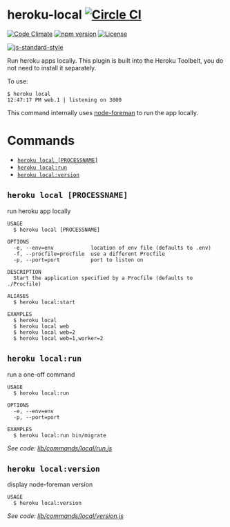 heroku-local [![Circle CI](https://circleci.com/gh/heroku/heroku-local/tree/master.svg?style=svg)](https://circleci.com/gh/heroku/heroku-local/tree/master)
============

[![Code Climate](https://codeclimate.com/github/heroku/heroku-local/badges/gpa.svg)](https://codeclimate.com/github/heroku/heroku-local)
[![npm version](https://badge.fury.io/js/heroku-local.svg)](https://badge.fury.io/js/heroku-local)
[![License](https://img.shields.io/github/license/heroku/heroku-local.svg)](https://github.com/heroku/heroku-local/blob/master/LICENSE)

[![js-standard-style](https://cdn.rawgit.com/feross/standard/master/badge.svg)](https://github.com/feross/standard)

Run heroku apps locally. This plugin is built into the Heroku Toolbelt, you do not need to install it separately.

To use:

```
$ heroku local
12:47:17 PM web.1 | listening on 3000
```

This command internally uses [node-foreman](https://github.com/strongloop/node-foreman) to run the app locally.

Commands
========

<!-- commands -->
* [`heroku local [PROCESSNAME]`](#heroku-local-processname)
* [`heroku local:run`](#heroku-localrun)
* [`heroku local:version`](#heroku-localversion)

## `heroku local [PROCESSNAME]`

run heroku app locally

```
USAGE
  $ heroku local [PROCESSNAME]

OPTIONS
  -e, --env=env            location of env file (defaults to .env)
  -f, --procfile=procfile  use a different Procfile
  -p, --port=port          port to listen on

DESCRIPTION
  Start the application specified by a Procfile (defaults to ./Procfile)

ALIASES
  $ heroku local:start

EXAMPLES
  $ heroku local
  $ heroku local web
  $ heroku local web=2
  $ heroku local web=1,worker=2
```

## `heroku local:run`

run a one-off command

```
USAGE
  $ heroku local:run

OPTIONS
  -e, --env=env
  -p, --port=port

EXAMPLES
  $ heroku local:run bin/migrate
```

_See code: [lib/commands/local/run.js](https://github.com/heroku/cli/blob/v7.9.3/packages/local-v5/lib/commands/local/run.js)_

## `heroku local:version`

display node-foreman version

```
USAGE
  $ heroku local:version
```

_See code: [lib/commands/local/version.js](https://github.com/heroku/cli/blob/v7.9.3/packages/local-v5/lib/commands/local/version.js)_
<!-- commandsstop -->

